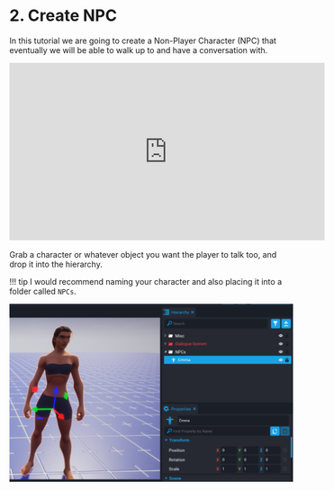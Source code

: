 # 2. Create NPC

In this tutorial we are going to create a Non-Player Character (NPC) that eventually we will be able to walk up to and have a conversation with.

<iframe width="560" height="315" src="https://www.youtube.com/embed/xTHNqrwGi9o" title="YouTube video player" frameborder="0" allow="accelerometer; autoplay; clipboard-write; encrypted-media; gyroscope; picture-in-picture" allowfullscreen></iframe>

Grab a character or whatever object you want the player to talk too, and drop it into the hierarchy.

!!! tip
	I would recommend naming your character and also placing it into a folder called `NPCs`.

![](../images/setup_npc.png)
